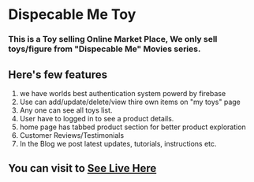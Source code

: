 # Dispecable Me Toy

### This is a Toy selling Online Market Place, We only sell toys/figure from "Dispecable Me" Movies series. 

## Here's few features 

1. we have worlds best authentication system powerd by firebase
2. Use can add/update/delete/view thire own items on "my toys" page
3. Any one can see all toys list.
4. User have to logged in to see a product details. 
5. home page has tabbed product section for better product exploration
6. Customer Reviews/Testimonials 
7. In the Blog we post latest updates, tutorials, instructions etc.

## You can visit to [See Live Here](https://despicable-me-toys.web.app/)